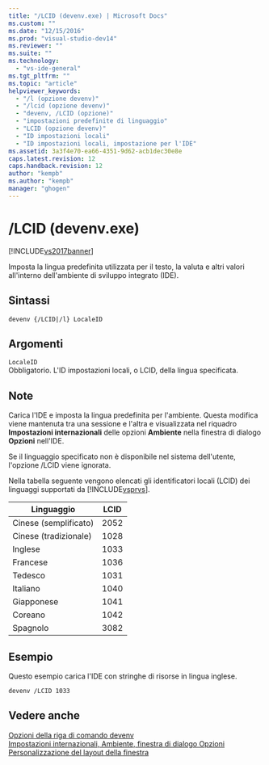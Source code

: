 ```yaml
---
title: "/LCID (devenv.exe) | Microsoft Docs"
ms.custom: ""
ms.date: "12/15/2016"
ms.prod: "visual-studio-dev14"
ms.reviewer: ""
ms.suite: ""
ms.technology: 
  - "vs-ide-general"
ms.tgt_pltfrm: ""
ms.topic: "article"
helpviewer_keywords: 
  - "/l (opzione devenv)"
  - "/lcid (opzione devenv)"
  - "devenv, /LCID (opzione)"
  - "impostazioni predefinite di linguaggio"
  - "LCID (opzione devenv)"
  - "ID impostazioni locali"
  - "ID impostazioni locali, impostazione per l'IDE"
ms.assetid: 3a3f4e70-ea66-4351-9d62-acb1dec30e8e
caps.latest.revision: 12
caps.handback.revision: 12
author: "kempb"
ms.author: "kempb"
manager: "ghogen"
---
```

# /LCID (devenv.exe)
[!INCLUDE[vs2017banner](../../code-quality/includes/vs2017banner.md)]

Imposta la lingua predefinita utilizzata per il testo, la valuta e altri valori all'interno dell'ambiente di sviluppo integrato \(IDE\).  
  
## Sintassi  
  
```  
devenv {/LCID|/l} LocaleID  
```  
  
## Argomenti  
 `LocaleID`  
 Obbligatorio.  L'ID impostazioni locali, o LCID, della lingua specificata.  
  
## Note  
 Carica l'IDE e imposta la lingua predefinita per l'ambiente.  Questa modifica viene mantenuta tra una sessione e l'altra e visualizzata nel riquadro **Impostazioni internazionali** delle opzioni **Ambiente** nella finestra di dialogo **Opzioni** nell'IDE.  
  
 Se il linguaggio specificato non è disponibile nel sistema dell'utente, l'opzione \/LCID viene ignorata.  
  
 Nella tabella seguente vengono elencati gli identificatori locali \(LCID\) dei linguaggi supportati da [!INCLUDE[vsprvs](../../code-quality/includes/vsprvs_md.md)].  
  
|Linguaggio|LCID|  
|----------------|----------|  
|Cinese \(semplificato\)|2052|  
|Cinese \(tradizionale\)|1028|  
|Inglese|1033|  
|Francese|1036|  
|Tedesco|1031|  
|Italiano|1040|  
|Giapponese|1041|  
|Coreano|1042|  
|Spagnolo|3082|  
  
## Esempio  
 Questo esempio carica l'IDE con stringhe di risorse in lingua inglese.  
  
```  
devenv /LCID 1033  
```  
  
## Vedere anche  
 [Opzioni della riga di comando devenv](../../ide/reference/devenv-command-line-switches.md)   
 [Impostazioni internazionali, Ambiente, finestra di dialogo Opzioni](../../ide/reference/international-settings-environment-options-dialog-box.md)   
 [Personalizzazione del layout della finestra](../../ide/customizing-window-layouts-in-visual-studio.md)